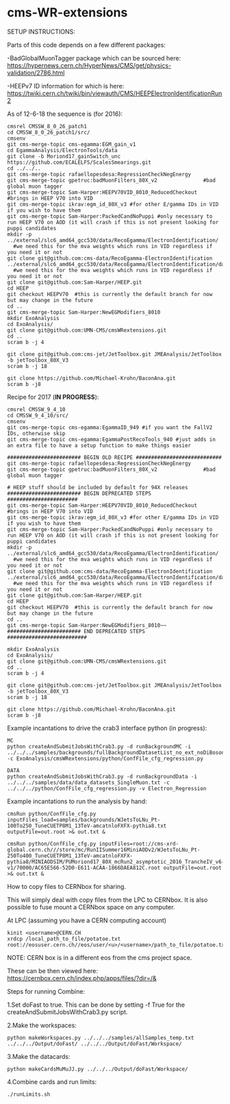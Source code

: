 # cms-WR-extensions

SETUP INSTRUCTIONS:

Parts of this code depends on a few different packages:

-BadGlobalMuonTagger package which can be sourced here:
https://hypernews.cern.ch/HyperNews/CMS/get/physics-validation/2786.html

-HEEPv7 ID information for which is here:
https://twiki.cern.ch/twiki/bin/viewauth/CMS/HEEPElectronIdentificationRun2

As of 12-6-18 the sequence is (for 2016):
```
cmsrel CMSSW_8_0_26_patch1
cd CMSSW_8_0_26_patch1/src/
cmsenv
git cms-merge-topic cms-egamma:EGM_gain_v1
cd EgammaAnalysis/ElectronTools/data
git clone -b Moriond17_gainSwitch_unc https://github.com/ECALELFS/ScalesSmearings.git
cd ../../..
git cms-merge-topic rafaellopesdesa:RegressionCheckNegEnergy
git cms-merge-topic gpetruc:badMuonFilters_80X_v2               #bad global muon tagger
git cms-merge-topic Sam-Harper:HEEPV70VID_8010_ReducedCheckout  #brings in HEEP V70 into VID
git cms-merge-topic ikrav:egm_id_80X_v3 #for other E/gamma IDs in VID if you wish to have them
git cms-merge-topic Sam-Harper:PackedCandNoPuppi #only necessary to run HEEP V70 on AOD (it will crash if this is not present looking for puppi candidates
mkdir -p ../external/slc6_amd64_gcc530/data/RecoEgamma/ElectronIdentification/ 
  #we need this for the mva weights which runs in VID regardless if you need it or not
git clone git@github.com:cms-data/RecoEgamma-ElectronIdentification ../external/slc6_amd64_gcc530/data/RecoEgamma/ElectronIdentification/data 
  #we need this for the mva weights which runs in VID regardless if you need it or not
git clone git@github.com:Sam-Harper/HEEP.git 
cd HEEP
git checkout HEEPV70  #this is currently the default branch for now but may change in the future
cd ..
git cms-merge-topic Sam-Harper:NewEGModifiers_8010
mkdir ExoAnalysis
cd ExoAnalysis/
git clone git@github.com:UMN-CMS/cmsWRextensions.git
cd ..
scram b -j 4

git clone git@github.com:cms-jet/JetToolbox.git JMEAnalysis/JetToolbox -b jetToolbox_80X_V3
scram b -j 18

git clone https://github.com/Michael-Krohn/BaconAna.git
scram b -j8
```
Recipe for 2017 (**IN PROGRESS**):
```
cmsrel CMSSW_9_4_10
cd CMSSW_9_4_10/src/
cmsenv
git cms-merge-topic cms-egamma:EgammaID_949 #if you want the FallV2 IDs, otherwise skip
git cms-merge-topic cms-egamma:EgammaPostRecoTools_940 #just adds in an extra file to have a setup function to make things easier

######################## BEGIN OLD RECIPE ############################
git cms-merge-topic rafaellopesdesa:RegressionCheckNegEnergy
git cms-merge-topic gpetruc:badMuonFilters_80X_v2               #bad global muon tagger

# HEEP stuff should be included by default for 94X releases
######################## BEGIN DEPRECATED STEPS #######################
git cms-merge-topic Sam-Harper:HEEPV70VID_8010_ReducedCheckout  #brings in HEEP V70 into VID
git cms-merge-topic ikrav:egm_id_80X_v3 #for other E/gamma IDs in VID if you wish to have them
git cms-merge-topic Sam-Harper:PackedCandNoPuppi #only necessary to run HEEP V70 on AOD (it will crash if this is not present looking for puppi candidates
mkdir -p ../external/slc6_amd64_gcc530/data/RecoEgamma/ElectronIdentification/ 
  #we need this for the mva weights which runs in VID regardless if you need it or not
git clone git@github.com:cms-data/RecoEgamma-ElectronIdentification ../external/slc6_amd64_gcc530/data/RecoEgamma/ElectronIdentification/data 
  #we need this for the mva weights which runs in VID regardless if you need it or not
git clone git@github.com:Sam-Harper/HEEP.git 
cd HEEP
git checkout HEEPV70  #this is currently the default branch for now but may change in the future
cd ..
git cms-merge-topic Sam-Harper:NewEGModifiers_8010~~
######################## END DEPRECATED STEPS ##########################

mkdir ExoAnalysis
cd ExoAnalysis/
git clone git@github.com:UMN-CMS/cmsWRextensions.git
cd ..
scram b -j 4

git clone git@github.com:cms-jet/JetToolbox.git JMEAnalysis/JetToolbox -b jetToolbox_80X_V3
scram b -j 18

git clone https://github.com/Michael-Krohn/BaconAna.git
scram b -j8
```

Example incantations to drive the crab3 interface python (in progress):
```
MC
python createAndSubmitJobsWithCrab3.py -d runBackgroundMC -i ../../../samples/backgrounds/fullBackgroundDatasetList_no_ext_noDiBoson.txt -c ExoAnalysis/cmsWRextensions/python/ConfFile_cfg_regression.py

DATA
python createAndSubmitJobsWithCrab3.py -d runBackgroundData -i ../../../samples/data/data_datasets_SingleMuon.txt -c ../../../python/ConfFile_cfg_regression.py -v Electron_Regression
```
Example incantations to run the analysis by hand:
```
cmsRun python/ConfFile_cfg.py inputFiles_load=samples/backgrounds/WJetsToLNu_Pt-100To250_TuneCUETP8M1_13TeV-amcatnloFXFX-pythia8.txt outputFile=out.root >& out.txt &

cmsRun python/ConfFile_cfg.py inputFiles=root://cms-xrd-global.cern.ch///store/mc/RunIISummer16MiniAODv2/WJetsToLNu_Pt-250To400_TuneCUETP8M1_13TeV-amcatnloFXFX-pythia8/MINIAODSIM/PUMoriond17_80X_mcRun2_asymptotic_2016_TrancheIV_v6-v1/70000/AC65E566-52D0-E611-ACAA-1866DAEA812C.root outputFile=out.root >& out.txt &
```

How to copy files to CERNbox for sharing.

This will simply deal with copy files from the LPC to CERNbox.  It is also possible to fuse mount a CERNbox space on any computer.

At LPC (assuming you have a CERN computing account)
```
kinit <username>@CERN.CH
xrdcp /local_path_to_file/potatoe.txt root://eosuser.cern.ch//eos/user/<u>/<username>/path_to_file/potatoe.txt
```
NOTE: CERN box is in a different eos from the cms project space.
  
These can be then viewed here:
https://cernbox.cern.ch/index.php/apps/files/?dir=/&

Steps for running Combine:

1.Set doFast to true. This can be done by setting -f True for the createAndSubmitJobsWithCrab3.py script.

2.Make the workspaces:
```
python makeWorkspaces.py ../../../samples/allSamples_temp.txt ../../../Output/doFast/ ../../../Output/doFast/Workspace/
```

3.Make the datacards:
```
python makeCardsMuMuJJ.py ../../../Output/doFast/Workspace/
```

4.Combine cards and run limits:
```
./runLimits.sh
```
